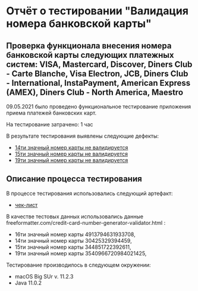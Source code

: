 # Отчёт о тестировании "Валидация номера банковской карты"

## Проверка функционала внесения номера банковской карты следующих платежных систем: VISA, Mastercard, Discover, Diners Club - Carte Blanche, Visa Electron, JCB, Diners Club - International, InstaPayment, American Express (AMEX), Diners Club - North America, Maestro

09.05.2021 было проведено функциональное тестирование приложения приема платежей банковских карт.

На тестирование затрачено: 1  час

В результате тестирования выявлены следующие дефекты:
* [14ти значный номер карты не валидируется](https://github.com/Art-Julia/Credit-Card-Number-Validator/issues/3)
* [15ти значный номер карты не валидируется](https://github.com/Art-Julia/Credit-Card-Number-Validator/issues/1)
* [19ти значный номер карты не валидируется](https://github.com/Art-Julia/Credit-Card-Number-Validator/issues/2)

## Описание процесса тестирования

В процессе тестирования использовались следующий артефакт:
* [чек-лист](https://docs.google.com/spreadsheets/d/1FuIBf9K5iRMabpsXz4xnWNQ-kGuKebQ8ZoqmynvkbKw/edit?usp=sharing) 


В качестве тестовых данных использовались данные freeformatter.com/credit-card-number-generator-validator.html :
* 16ти значный номер карты 4913794631933708,
* 14ти значный номер карты 30425329394459, 
* 15ти значный номер карты 344851722392611,
* 19ти значный номер карты 3540966720984021425,


Тестирование производилось в следующем окружении:
* macOS Big SUr v. 11.2.3
* Java 11.0.2
